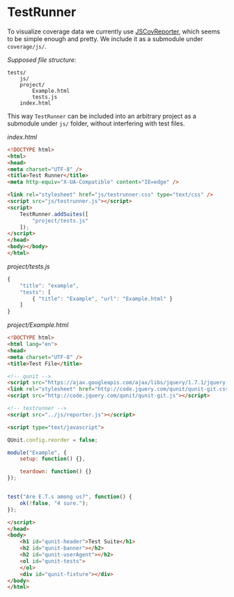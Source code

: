 TestRunner
==========

To visualize coverage data we currently use [JSCovReporter](https://github.com/jayarjo/JSCovReporter), which seems to be simple enough and pretty. We include it as a submodule under `coverage/js/`.

*Supposed file structure:*

```
tests/
	js/
	project/
		Example.html
		tests.js
	index.html
```

This way `TestRunner` can be included into an arbitrary project as a submodule under `js/` folder, without interfering with test files.

*index.html*

```html
<!DOCTYPE html>
<html>
<head>
<meta charset="UTF-8" />
<title>Test Runner</title>
<meta http-equiv="X-UA-Compatible" content="IE=edge" />

<link rel="stylesheet" href="js/testrunner.css" type="text/css" />
<script src="js/testrunner.js"></script>
<script>
	TestRunner.addSuites([
		"project/tests.js"
	]);
</script>
</head>
<body></body>
</html>
```

*project/tests.js*

```javascript
{
	"title": "example",
	"tests": [
		{ "title": "Example", "url": "Example.html" }
	]
}
``` 

*project/Example.html*

```html
<!DOCTYPE html>
<html lang="en">
<head>
<meta charset="UTF-8" />
<title>Test File</title>

<!-- qunit -->
<script src="https://ajax.googleapis.com/ajax/libs/jquery/1.7.1/jquery.min.js"></script>
<link rel="stylesheet" href="http://code.jquery.com/qunit/qunit-git.css" type="text/css" />
<script src="http://code.jquery.com/qunit/qunit-git.js"></script>

<!-- testrunner -->
<script src="../js/reporter.js"></script>

<script type="text/javascript">

QUnit.config.reorder = false;

module("Example", {
	setup: function() {},

	teardown: function() {}
});


test("Are E.T.s among us?", function() {
	ok(!false, "4 sure.");
});

</script>
</head>
<body>
	<h1 id="qunit-header">Test Suite</h1>
	<h2 id="qunit-banner"></h2>
	<h2 id="qunit-userAgent"></h2>
	<ol id="qunit-tests">
	</ol>
    <div id="qunit-fixture"></div>
</body>
</html>
```
